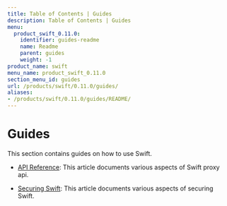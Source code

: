 ```yaml
---
title: Table of Contents | Guides
description: Table of Contents | Guides
menu:
  product_swift_0.11.0:
    identifier: guides-readme
    name: Readme
    parent: guides
    weight: -1
product_name: swift
menu_name: product_swift_0.11.0
section_menu_id: guides
url: /products/swift/0.11.0/guides/
aliases:
- /products/swift/0.11.0/guides/README/
---
```


# Guides

This section contains guides on how to use Swift.

- [API Reference](/products/swift/0.11.0/guides/api): This article documents various aspects of Swift proxy api.

- [Securing Swift](/products/swift/0.11.0/guides/security): This article documents various aspects of securing Swift.
